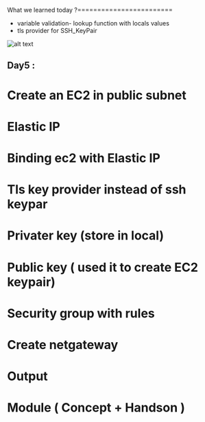 What we learned today ?========================
- variable validation- lookup function with locals values
- tls provider for SSH_KeyPair

![alt text](image-1.png)

Day5 :
-------------
# Create an EC2 in public subnet 
# Elastic IP 
# Binding ec2 with Elastic IP
# Tls key  provider instead of ssh keypar 
# Privater key (store in local)
# Public key ( used it to create EC2 keypair)
# Security group  with rules 

# Create netgateway
# Output
# Module ( Concept + Handson )